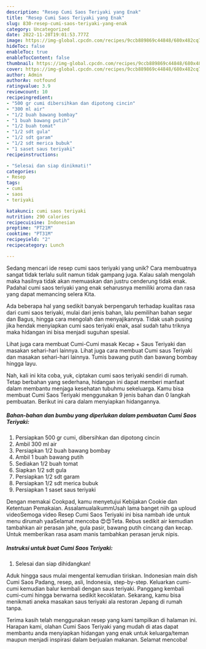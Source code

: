 ```yaml
---
description: "Resep Cumi Saos Teriyaki yang Enak"
title: "Resep Cumi Saos Teriyaki yang Enak"
slug: 830-resep-cumi-saos-teriyaki-yang-enak
category: Uncategorized
date: 2022-11-28T19:01:53.777Z
image: https://img-global.cpcdn.com/recipes/9ccb889869c44848/680x482cq70/cumi-saos-teriyaki-foto-resep-utama.jpg
hideToc: false
enableToc: true
enableTocContent: false
thumbnail: https://img-global.cpcdn.com/recipes/9ccb889869c44848/680x482cq70/cumi-saos-teriyaki-foto-resep-utama.jpg
cover: https://img-global.cpcdn.com/recipes/9ccb889869c44848/680x482cq70/cumi-saos-teriyaki-foto-resep-utama.jpg
author: Admin
authorAv: notfound
ratingvalue: 3.9
reviewcount: 10
recipeingredient:
- "500 gr cumi dibersihkan dan dipotong cincin"
- "300 ml air"
- "1/2 buah bawang bombay"
- "1 buah bawang putih"
- "1/2 buah tomat"
- "1/2 sdt gula"
- "1/2 sdt garam"
- "1/2 sdt merica bubuk"
- "1 saset saus teriyaki"
recipeinstructions:

- "Selesai dan siap dinikmati!"
categories:
- Resep
tags:
- cumi
- saos
- teriyaki

katakunci: cumi saos teriyaki 
nutrition: 290 calories
recipecuisine: Indonesian
preptime: "PT21M"
cooktime: "PT31M"
recipeyield: "2"
recipecategory: Lunch

---
```





Sedang mencari ide resep cumi saos teriyaki yang unik? Cara membuatnya sangat tidak terlalu sulit namun tidak gampang juga. Kalau salah mengolah maka hasilnya tidak akan memuaskan dan justru cenderung tidak enak. Padahal cumi saos teriyaki yang enak seharusnya memiliki aroma dan rasa yang dapat memancing selera Kita.





Ada beberapa hal yang sedikit banyak berpengaruh terhadap kualitas rasa dari cumi saos teriyaki, mulai dari jenis bahan, lalu pemilihan bahan segar dan Bagus, hingga cara mengolah dan menyajikannya. Tidak usah pusing jika hendak menyiapkan cumi saos teriyaki enak,      asal sudah tahu triknya maka hidangan ini bisa menjadi suguhan spesial.














Lihat juga cara membuat Cumi-Cumi masak Kecap + Saus Teriyaki dan masakan sehari-hari lainnya. Lihat juga cara membuat Cumi saus Teriyaki dan masakan sehari-hari lainnya. Tumis bawang putih dan bawang bombay hingga layu.






Nah, kali ini kita coba, yuk, ciptakan cumi saos teriyaki sendiri di rumah. Tetap berbahan yang sederhana, hidangan ini dapat memberi manfaat dalam membantu menjaga kesehatan tubuhmu sekeluarga. Kamu bisa membuat Cumi Saos Teriyaki menggunakan 9 jenis bahan dan 0 langkah pembuatan. Berikut ini cara dalam menyiapkan hidangannya.

<!--inarticleads1-->

##### Bahan-bahan dan bumbu yang diperlukan dalam pembuatan Cumi Saos Teriyaki:

1. Persiapkan 500 gr cumi, dibersihkan dan dipotong cincin
1. Ambil 300 ml air
1. Persiapkan 1/2 buah bawang bombay
1. Ambil 1 buah bawang putih
1. Sediakan 1/2 buah tomat
1. Siapkan 1/2 sdt gula
1. Persiapkan 1/2 sdt garam
1. Persiapkan 1/2 sdt merica bubuk
1. Persiapkan 1 saset saus teriyaki


Dengan memakai Cookpad, kamu menyetujui Kebijakan Cookie dan Ketentuan Pemakaian. AssalamualaikummUsah lama banget niih ga uploud videoSemoga video Resep Cumi Saos Teriyaki ini bisa nambah ide untuk menu dirumah yaaSelamat mencoba 😍😍Teta. Rebus sedikit air kemudian tambahkan air perasan jahe, gula pasir, bawang putih cincang dan kecap. Untuk memberikan rasa asam manis tambahkan perasan jeruk nipis. 

<!--inarticleads2-->

##### Instruksi untuk buat Cumi Saos Teriyaki:


1. Selesai dan siap dihidangkan!

Aduk hingga saus mulai mengental kemudian tiriskan. Indonesian main dish Cumi Saos Padang, resep, asli, Indonesia, step-by-step. Keluarkan cumi-cumi kemudian balur kembali dengan saus teriyaki. Panggang kembali cumi-cumi hingga berwarna sedikit kecoklatan. Sekarang, kamu bisa menikmati aneka masakan saus teriyaki ala restoran Jepang di rumah tanpa. 

Terima kasih telah menggunakan resep yang kami tampilkan di halaman ini. Harapan kami, olahan Cumi Saos Teriyaki yang mudah di atas dapat membantu anda menyiapkan hidangan yang enak untuk keluarga/teman maupun menjadi inspirasi dalam berjualan makanan. Selamat mencoba!

